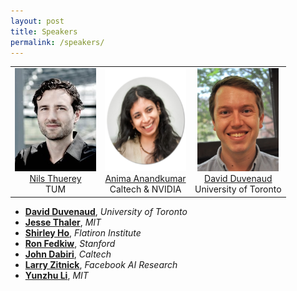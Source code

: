 ```yaml
---
layout: post
title: Speakers
permalink: /speakers/
---
```


<table style="text-align:center">
  <tr>
    <td style="text-align:center"> 
      <img src="https://github.com/SimDL/SimDL.github.io/blob/main/images/Nils_Thuerey.jpg?raw=true"  alt="1" width = 130px height = 165px ><br />
      <a href="https://ge.in.tum.de/about/n-thuerey/">Nils Thuerey</a><br />
      TUM
    </td>
    <td style="text-align:center">
      <img src="https://github.com/SimDL/SimDL.github.io/blob/main/images/Anima.png?raw=True" alt="2" width = 130px height = 165px><br />
      <a href="http://tensorlab.cms.caltech.edu/users/anima/">Anima Anandkumar</a><br />
      Caltech & NVIDIA
    </td>
    <td style="text-align:center">
      <img src="https://github.com/SimDL/SimDL.github.io/blob/main/images/david_duvenaud.jpg?raw=True" alt="2" width = 130px height = 165px><br />
      <a href="http://www.cs.toronto.edu/~duvenaud/">David Duvenaud</a><br />
      University of Toronto
    </td>
  </tr> 
</table>

- [**David Duvenaud**](), *University of Toronto*
- [**Jesse Thaler**](http://www.jthaler.net/doku.php), *MIT*
- [**Shirley Ho**](https://www.cmu.edu/physics/people/faculty/ho.html), *Flatiron Institute*
- [**Ron Fedkiw**](http://physbam.stanford.edu/~fedkiw/), *Stanford*
- [**John Dabiri**](http://dabirilab.com/dabiri), *Caltech*
- [**Larry Zitnick**](http://larryzitnick.org/), *Facebook AI Research*
- [**Yunzhu Li**](https://people.csail.mit.edu/liyunzhu/), *MIT*

